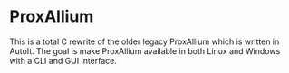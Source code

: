 # ProxAllium

This is a total C rewrite of the older legacy ProxAllium which is written in AutoIt. The goal is make ProxAllium available in both Linux and Windows with a CLI and GUI interface.
